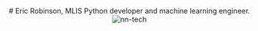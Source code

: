 <header>
<!--
  <<< Author notes: Course header >>>
  Include a 1280×640 image, course title in sentence case, and a concise description in emphasis.
  In your repository settings: enable template repository, add your 1280×640 social image, auto delete head branches.
  Add your open source license, GitHub uses MIT license.
-->
# Eric Robinson, MLIS
Python developer and machine learning engineer.
<img src=https://github.com/user-attachments/assets/a614329e-08a5-41ff-be84-9e7306eff70c alt=nn-tech align=center>
</header>

<!--
  <<< Author notes: Finish >>>
  Review what we learned, ask for feedback, provide next steps.
-->
